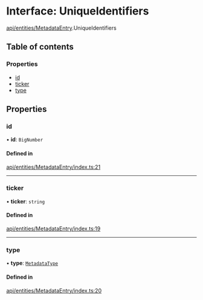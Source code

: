 # Interface: UniqueIdentifiers

[api/entities/MetadataEntry](../wiki/api.entities.MetadataEntry).UniqueIdentifiers

## Table of contents

### Properties

- [id](../wiki/api.entities.MetadataEntry.UniqueIdentifiers#id)
- [ticker](../wiki/api.entities.MetadataEntry.UniqueIdentifiers#ticker)
- [type](../wiki/api.entities.MetadataEntry.UniqueIdentifiers#type)

## Properties

### id

• **id**: `BigNumber`

#### Defined in

[api/entities/MetadataEntry/index.ts:21](https://github.com/PolymeshAssociation/polymesh-sdk/blob/07a4c5b0/src/api/entities/MetadataEntry/index.ts#L21)

___

### ticker

• **ticker**: `string`

#### Defined in

[api/entities/MetadataEntry/index.ts:19](https://github.com/PolymeshAssociation/polymesh-sdk/blob/07a4c5b0/src/api/entities/MetadataEntry/index.ts#L19)

___

### type

• **type**: [`MetadataType`](../wiki/api.entities.MetadataEntry.types.MetadataType)

#### Defined in

[api/entities/MetadataEntry/index.ts:20](https://github.com/PolymeshAssociation/polymesh-sdk/blob/07a4c5b0/src/api/entities/MetadataEntry/index.ts#L20)
